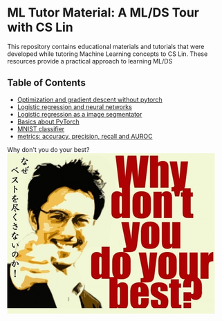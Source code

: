 # ML Tutor Material: A ML/DS Tour with CS Lin

This repository contains educational materials and tutorials that were developed while tutoring Machine Learning concepts to CS Lin. These resources provide a practical approach to learning ML/DS


## Table of Contents

- [Optimization and gradient descent without pytorch](week1-a-optim_basics.ipynb)
- [Logistic regression and neural networks](week1-b-from_LR_to_NN.ipynb)
- [Logistic regression as a image segmentator](week1-c-img_seg_LR.ipynb)
- [Basics about PyTorch](week2-torch.ipynb)
- [MNIST classifier](week2-MNIST.ipynb)
- [metrics: accuracy, precision, recall and AUROC](week3_auroc.ipynb)


Why don't you do your best?
![Why don't you do your best](resource/why_dont_you.jpg)
